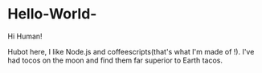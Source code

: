 # Hello-World-


Hi Human!

Hubot here, I like Node.js and coffeescripts(that's what I'm made of !).
I've had tocos on the moon and find them far superior to Earth tacos.
